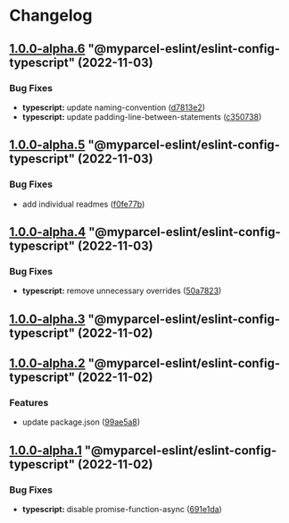 # Changelog

<!-- MONODEPLOY:BELOW -->

## [1.0.0-alpha.6](https://github/myparcelnl/eslint/compare/@myparcel-eslint/eslint-config-typescript@1.0.0-alpha.5...@myparcel-eslint/eslint-config-typescript@1.0.0-alpha.6) "@myparcel-eslint/eslint-config-typescript" (2022-11-03)


### Bug Fixes

* **typescript:** update naming-convention ([d7813e2](https://github/myparcelnl/eslint/commit/d7813e2a717b08703535781d6473f7097d9e7c05))
* **typescript:** update padding-line-between-statements ([c350738](https://github/myparcelnl/eslint/commit/c35073842deb9cbaedb0bc3a9c87c1ddbd9abc15))




## [1.0.0-alpha.5](https://github/myparcelnl/eslint/compare/@myparcel-eslint/eslint-config-typescript@1.0.0-alpha.4...@myparcel-eslint/eslint-config-typescript@1.0.0-alpha.5) "@myparcel-eslint/eslint-config-typescript" (2022-11-03)


### Bug Fixes

* add individual readmes ([f0fe77b](https://github/myparcelnl/eslint/commit/f0fe77bd13668afdc7472d474aa967771945ae99))




## [1.0.0-alpha.4](https://github/myparcelnl/eslint/compare/@myparcel-eslint/eslint-config-typescript@1.0.0-alpha.3...@myparcel-eslint/eslint-config-typescript@1.0.0-alpha.4) "@myparcel-eslint/eslint-config-typescript" (2022-11-03)


### Bug Fixes

* **typescript:** remove unnecessary overrides ([50a7823](https://github/myparcelnl/eslint/commit/50a7823fd22c365db635a24c5a86a3fff5dcba4a))




## [1.0.0-alpha.3](https://github/myparcelnl/eslint/compare/@myparcel-eslint/eslint-config-typescript@1.0.0-alpha.2...@myparcel-eslint/eslint-config-typescript@1.0.0-alpha.3) "@myparcel-eslint/eslint-config-typescript" (2022-11-02)




## [1.0.0-alpha.2](https://github/myparcelnl/eslint/compare/@myparcel-eslint/eslint-config-typescript@1.0.0-alpha.1...@myparcel-eslint/eslint-config-typescript@1.0.0-alpha.2) "@myparcel-eslint/eslint-config-typescript" (2022-11-02)


### Features

* update package.json ([99ae5a8](https://github/myparcelnl/eslint/commit/99ae5a866389101f92e0b7ea077306d9dabb44e4))




## [1.0.0-alpha.1](https://github/myparcelnl/eslint/compare/@myparcel-eslint/eslint-config-typescript@1.0.0-alpha.0...@myparcel-eslint/eslint-config-typescript@1.0.0-alpha.1) "@myparcel-eslint/eslint-config-typescript" (2022-11-02)


### Bug Fixes

* **typescript:** disable promise-function-async ([691e1da](https://github/myparcelnl/eslint/commit/691e1dac244c5a8de9755e911b2d5c92bb84dde6))



